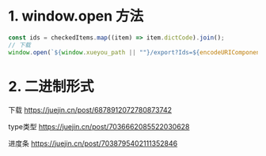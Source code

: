 # 1. window.open 方法

``` javascript
const ids = checkedItems.map((item) => item.dictCode).join();
// 下载
window.open(`${window.xueyou_path || ""}/export?Ids=${encodeURIComponent(ids)}`);
```


# 2. 二进制形式

下载
https://juejin.cn/post/6878912072780873742

type类型
https://juejin.cn/post/7036662085522030628

进度条
https://juejin.cn/post/7038795402111352846